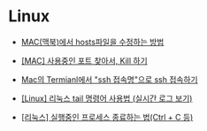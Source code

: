 # Linux

- [MAC(맥북)에서 hosts파일을 수정하는 방법](https://blog.stories.pe.kr/530)

- [[MAC] 사용중인 포트 찾아서, Kill 하기](https://88240.tistory.com/475)

- [Mac의 Termianl에서 "ssh 접속명"으로 ssh 접속하기](https://engineer-mole.tistory.com/348)

- [[Linux] 리눅스 tail 명령어 사용법 (실시간 로그 보기)](https://coding-factory.tistory.com/801#google_vignette)

- [[리눅스] 실행중인 프로세스 종료하는 법(Ctrl + C 등)](https://www.lainyzine.com/ko/article/how-to-exit-linux-process-in-terminal/)
